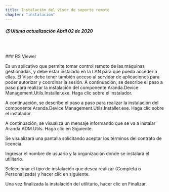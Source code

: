 ```yaml
---
title: Instalación del visor de soporte remoto
chapter: "instalacion"
---
```

##### 🕐 Ultima actualización Abril 02 de 2020
<br>
<br>
### RS Viewer

Es un aplicativo que permite tomar control remoto de las máquinas gestionadas, y debe estar instalado en la LAN para que pueda acceder a ellas. El Visor debe tener también acceso al servidor de aplicaciones para poder autorizar y coordinar la sesión. A continuación, se describe el paso a paso para realizar la instalación del componente Aranda.Device Management.Utils.Installer.exe. Haga clic sobre el instalador.

A continuación, se describe el paso a paso para realizar la instalación del componente Aranda.Device Management.Utils.Installer.exe. Haga clic sobre el instalador.


A continuación, se visualiza un mensaje informando que se va a instalar Aranda.ADM.Utils. Haga clic en Siguiente.


Se visualizará una pantalla solicitando aceptar los términos del contrato de licencia.


Ingresar el nombre de usuario y la organización donde se instalará el utilitario.


Seleccionar el tipo de instalación que desea realizar (Completa o Personalizada) y hacer clic en siguiente.


Una vez finalizada la instalación del utilitario, hacer clic en Finalizar.
